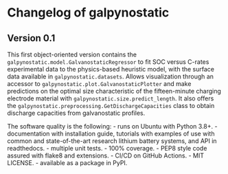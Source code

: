 # Changelog of galpynostatic

## Version 0.1

This first object-oriented version contains the 
`galpynostatic.model.GalvanostaticRegressor` to fit SOC versus C-rates 
experimental data to the physics-based heuristic model, with the surface data 
available in `galpynostatic.datasets`. Allows visualization through an accessor 
to `galpynostatic.plot.GalvanostaticPlotter` and make predictions on the optimal 
size characteristic of the fifteen-minute charging electrode material with
`galpynostatic.size.predict_length`. It also offers the 
`galpynostatic.preprocessing.GetDischargeCapacities` class to obtain discharge 
capacities from galvanostatic profiles.

The software quality is the following:
    - runs on Ubuntu with Python 3.8+.
    - documentation with installation guide, tutorials with examples of use with 
    common and state-of-the-art research lithium battery systems, and API in 
    readthedocs.
    - multiple unit tests.
    - 100% coverage.
    - PEP8 style code assured with flake8 and extensions.
    - CI/CD on GitHub Actions.
    - MIT LICENSE.
    - available as a package in PyPI.
